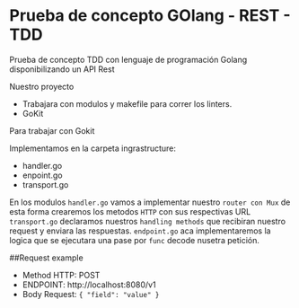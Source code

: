 # Prueba de concepto GOlang - REST - TDD
Prueba de concepto TDD con lenguaje de programación Golang disponibilizando un API Rest

Nuestro proyecto
- Trabajara con modulos y makefile para correr los linters.
- GoKit

Para trabajar con Gokit

Implementamos en la carpeta ingrastructure: 
- handler.go
- enpoint.go
- transport.go

En los modulos
`handler.go` vamos a implementar nuestro `router con Mux` de esta forma crearemos los metodos `HTTP` con sus respectivas URL
`transport.go` declaramos nuestros `handling methods` que recibiran nuestro request y enviara las respuestas.
`endpoint.go` aca implementaremos la logica que se ejecutara una pase por  `func` decode nusetra petición.  


##Request example
- Method HTTP: POST
- ENDPOINT: http://localhost:8080/v1
- Body Request:
 `{
        "field": "value"
    } 
`
